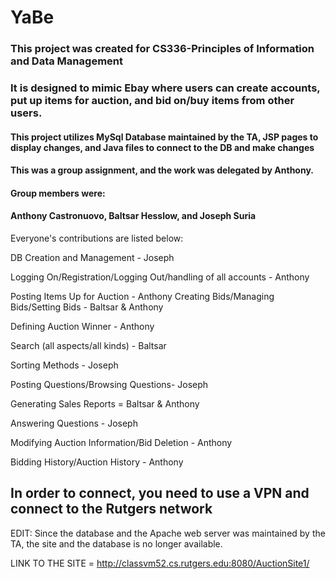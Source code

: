 # YaBe
### This project was created for CS336-Principles of Information and Data Management
### It is designed to mimic Ebay where users can create accounts, put up items for auction, and bid on/buy items from other users.
#### This project utilizes MySql Database maintained by the TA, JSP pages to display changes, and Java files to connect to the DB and make changes
#### This was a group assignment, and the work was delegated by Anthony. 
#### Group members were:
#### Anthony Castronuovo, Baltsar Hesslow, and Joseph Suria

Everyone's contributions are listed below:

DB Creation and Management - Joseph

Logging On/Registration/Logging Out/handling of all accounts - Anthony

Posting Items Up for Auction - Anthony
Creating Bids/Managing Bids/Setting Bids - Baltsar & Anthony

Defining Auction Winner - Anthony

Search (all aspects/all kinds) - Baltsar

Sorting Methods - Joseph

Posting Questions/Browsing Questions- Joseph


Generating Sales Reports = Baltsar & Anthony

Answering Questions - Joseph

Modifying Auction Information/Bid Deletion - Anthony


Bidding History/Auction History - Anthony
 
## In order to connect, you need to use a VPN and connect to the Rutgers network
EDIT:
Since the database and the Apache web server was maintained by the TA, the site and the database is no longer available.

LINK TO THE SITE = http://classvm52.cs.rutgers.edu:8080/AuctionSite1/
